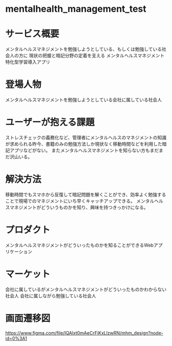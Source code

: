 # mentalhealth_management_test

# サービス概要

メンタルヘルスマネジメントを勉強しようとしている、もしくは勉強している社会人の方に
現状の把握と暗記分野の定着を支える
メンタルヘルスマネジメント特化型学習導入アプリ

# 登場人物

メンタルヘルスマネジメントを勉強しようとしている会社に属している社会人

# ユーザーが抱える課題

ストレスチェックの義務化など、管理者にメンタルヘルスのマネジメントの知識が求められる昨今、書籍のみの勉強方法しか現状なく移動時間などを利用した暗記アプリなどがない。
またメンタルヘルスマネジメントを知らない方もまだまだ沢山いる。

# 解決方法

移動時間でもスマホから反復して暗記問題を解くことができ、効率よく勉強することで現場でのマネジメントにいち早くキャッチアップできる。
メンタルヘルスマネジメントがどういうものかを知り、興味を持つきっかけになる。

# プロダクト

メンタルヘルスマネジメントがどういったものかを知ることができるWebアプリケーション

# マーケット

会社に属しているがメンタルヘルスマネジメントがどういったものかわからない社会人
会社に属しながら勉強している社会人

# 画面遷移図

https://www.figma.com/file/lQAlxt0mAeCrFiKxLlzwRN/mhm_design?node-id=0%3A1
